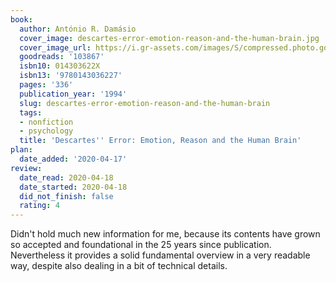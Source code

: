 ```yaml
---
book:
  author: António R. Damásio
  cover_image: descartes-error-emotion-reason-and-the-human-brain.jpg
  cover_image_url: https://i.gr-assets.com/images/S/compressed.photo.goodreads.com/books/1309209583l/103867._SX98_.jpg
  goodreads: '103867'
  isbn10: 014303622X
  isbn13: '9780143036227'
  pages: '336'
  publication_year: '1994'
  slug: descartes-error-emotion-reason-and-the-human-brain
  tags:
  - nonfiction
  - psychology
  title: 'Descartes'' Error: Emotion, Reason and the Human Brain'
plan:
  date_added: '2020-04-17'
review:
  date_read: 2020-04-18
  date_started: 2020-04-18
  did_not_finish: false
  rating: 4
---
```


Didn't hold much new information for me, because its contents have grown so accepted and foundational in the 25 years since publication. Nevertheless it provides a solid fundamental overview in a very readable way, despite also dealing in a bit of technical details.
